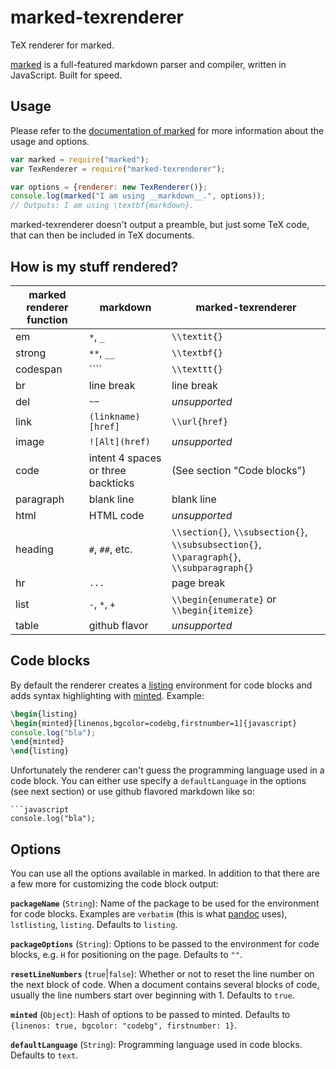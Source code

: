 marked-texrenderer
==================

TeX renderer for marked.

[marked](https://github.com/chjj/marked) is a full-featured markdown parser 
and compiler, written in JavaScript. Built for speed.


Usage
-----

Please refer to the [documentation of marked](https://github.com/chjj/marked) 
for more information about the usage and options.

```javascript
var marked = require("marked");
var TexRenderer = require("marked-texrenderer");

var options = {renderer: new TexRenderer()};
console.log(marked("I am using __markdown__.", options));
// Outputs: I am using \textbf{markdown}.
```

marked-texrenderer doesn't output a preamble, but just some TeX code, that can 
then be included in TeX documents.


How is my stuff rendered?
-------------------------

marked renderer function | markdown   | marked-texrenderer
----------|---------------------------|--------------------
em        | `*`, `_`                  | `\\textit{}`
strong    | `**`, `__`                | `\\textbf{}`
codespan  | ````                      | `\\texttt{}`
br        | line break                | line break
del       | `~~`                      | *unsupported*
link      | `(linkname)[href]`        | `\\url{href}`
image     | `![Alt](href)`            | *unsupported*
code      | intent 4 spaces or three backticks  | (See section "Code blocks")
paragraph | blank line                | blank line
html      | HTML code                 | *unsupported*
heading   | `#`, `##`, etc.           | `\\section{}`, `\\subsection{}`, `\\subsubsection{}`, `\\paragraph{}`, `\\subparagraph{}`
hr        | `...`                     | page break
list      | `-`, `*`, `+`             | `\\begin{enumerate}` or `\\begin{itemize}`
table     | github flavor             | *unsupported*


Code blocks
-----------

By default the renderer creates a [listing](http://www.ctan.org/pkg/listing) 
environment for code blocks and adds syntax highlighting with 
[minted](http://www.ctan.org/pkg/minted). Example:

```tex
\begin{listing}
\begin{minted}[linenos,bgcolor=codebg,firstnumber=1]{javascript}
console.log("bla");
\end{minted}
\end{listing}
```

Unfortunately the renderer can't guess the programming language used in a code 
block. You can either use specify a `defaultLanguage` in the options (see next 
section) or use github flavored markdown like so:

```
```javascript
console.log("bla");
```


Options
-------

You can use all the options available in marked. In addition to that there are 
a few more for customizing the code block output:

__`packageName`__ (`String`): Name of the package to be used for the 
environment for code blocks. Examples are `verbatim` (this is what 
[pandoc](http://johnmacfarlane.net/pandoc/) uses), `lstlisting`, `listing`. 
Defaults to `listing`.

__`packageOptions`__ (`String`): Options to be passed to the environment for 
code blocks, e.g. `H` for positioning on the page. Defaults to `""`.

__`resetLineNumbers`__ (`true`|`false`): Whether or not to reset the line 
number on the next block of code. When a document contains several blocks of 
code, usually the line numbers start over beginning with 1. Defaults to `true`.

__`minted`__ (`Object`): Hash of options to be passed to minted. Defaults to 
`{linenos: true, bgcolor: "codebg", firstnumber: 1}`.

__`defaultLanguage`__ (`String`): Programming language used in code blocks. 
Defaults to `text`.
